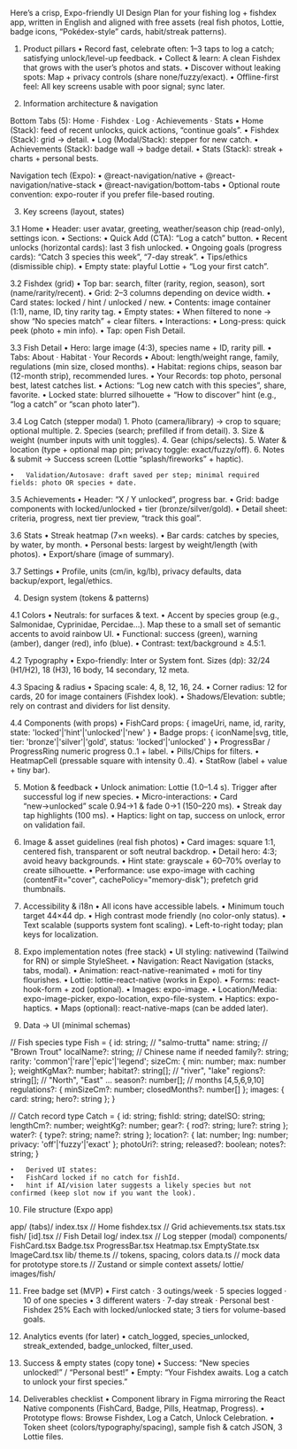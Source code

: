 Here’s a crisp, Expo-friendly UI Design Plan for your fishing log + fishdex app, written in English and aligned with free assets (real fish photos, Lottie, badge icons, “Pokédex-style” cards, habit/streak patterns).

1) Product pillars
	•	Record fast, celebrate often: 1–3 taps to log a catch; satisfying unlock/level-up feedback.
	•	Collect & learn: A clean Fishdex that grows with the user’s photos and stats.
	•	Discover without leaking spots: Map + privacy controls (share none/fuzzy/exact).
	•	Offline-first feel: All key screens usable with poor signal; sync later.

2) Information architecture & navigation

Bottom Tabs (5): Home · Fishdex · Log · Achievements · Stats
	•	Home (Stack): feed of recent unlocks, quick actions, “continue goals”.
	•	Fishdex (Stack): grid → detail.
	•	Log (Modal/Stack): stepper for new catch.
	•	Achievements (Stack): badge wall → badge detail.
	•	Stats (Stack): streak + charts + personal bests.

Navigation tech (Expo):
	•	@react-navigation/native + @react-navigation/native-stack
	•	@react-navigation/bottom-tabs
	•	Optional route convention: expo-router if you prefer file-based routing.

3) Key screens (layout, states)

3.1 Home
	•	Header: user avatar, greeting, weather/season chip (read-only), settings icon.
	•	Sections:
	•	Quick Add (CTA): “Log a catch” button.
	•	Recent unlocks (horizontal cards): last 3 fish unlocked.
	•	Ongoing goals (progress cards): “Catch 3 species this week”, “7-day streak”.
	•	Tips/ethics (dismissible chip).
	•	Empty state: playful Lottie + “Log your first catch”.

3.2 Fishdex (grid)
	•	Top bar: search, filter (rarity, region, season), sort (name/rarity/recent).
	•	Grid: 2–3 columns depending on device width.
	•	Card states: locked / hint / unlocked / new.
	•	Contents: image container (1:1), name, ID, tiny rarity tag.
	•	Empty states:
	•	When filtered to none → show “No species match” + clear filters.
	•	Interactions:
	•	Long-press: quick peek (photo + min info).
	•	Tap: open Fish Detail.

3.3 Fish Detail
	•	Hero: large image (4:3), species name + ID, rarity pill.
	•	Tabs: About · Habitat · Your Records
	•	About: length/weight range, family, regulations (min size, closed months).
	•	Habitat: regions chips, season bar (12-month strip), recommended lures.
	•	Your Records: top photo, personal best, latest catches list.
	•	Actions: “Log new catch with this species”, share, favorite.
	•	Locked state: blurred silhouette + “How to discover” hint (e.g., “log a catch” or “scan photo later”).

3.4 Log Catch (stepper modal)
	1.	Photo (camera/library) → crop to square; optional multiple.
	2.	Species (search; prefilled if from detail).
	3.	Size & weight (number inputs with unit toggles).
	4.	Gear (chips/selects).
	5.	Water & location (type + optional map pin; privacy toggle: exact/fuzzy/off).
	6.	Notes & submit → Success screen (Lottie “splash/fireworks” + haptic).

	•	Validation/Autosave: draft saved per step; minimal required fields: photo OR species + date.

3.5 Achievements
	•	Header: “X / Y unlocked”, progress bar.
	•	Grid: badge components with locked/unlocked + tier (bronze/silver/gold).
	•	Detail sheet: criteria, progress, next tier preview, “track this goal”.

3.6 Stats
	•	Streak heatmap (7×n weeks).
	•	Bar cards: catches by species, by water, by month.
	•	Personal bests: largest by weight/length (with photos).
	•	Export/share (image of summary).

3.7 Settings
	•	Profile, units (cm/in, kg/lb), privacy defaults, data backup/export, legal/ethics.

4) Design system (tokens & patterns)

4.1 Colors
	•	Neutrals: for surfaces & text.
	•	Accent by species group (e.g., Salmonidae, Cyprinidae, Percidae…). Map these to a small set of semantic accents to avoid rainbow UI.
	•	Functional: success (green), warning (amber), danger (red), info (blue).
	•	Contrast: text/background ≥ 4.5:1.

4.2 Typography
	•	Expo-friendly: Inter or System font. Sizes (dp): 32/24 (H1/H2), 18 (H3), 16 body, 14 secondary, 12 meta.

4.3 Spacing & radius
	•	Spacing scale: 4, 8, 12, 16, 24.
	•	Corner radius: 12 for cards, 20 for image containers (Fishdex look).
	•	Shadows/Elevation: subtle; rely on contrast and dividers for list density.

4.4 Components (with props)
	•	FishCard
props: { imageUri, name, id, rarity, state: 'locked'|'hint'|'unlocked'|'new' }
	•	Badge
props: { iconName|svg, title, tier: 'bronze'|'silver'|'gold', status: 'locked'|'unlocked' }
	•	ProgressBar / ProgressRing
numeric progress 0..1 + label.
	•	Pills/Chips for filters.
	•	HeatmapCell (pressable square with intensity 0..4).
	•	StatRow (label + value + tiny bar).

5) Motion & feedback
	•	Unlock animation: Lottie (1.0–1.4 s). Trigger after successful log if new species.
	•	Micro-interactions:
	•	Card “new→unlocked” scale 0.94→1 & fade 0→1 (150–220 ms).
	•	Streak day tap highlights (100 ms).
	•	Haptics: light on tap, success on unlock, error on validation fail.

6) Image & asset guidelines (real fish photos)
	•	Card images: square 1:1, centered fish, transparent or soft neutral backdrop.
	•	Detail hero: 4:3; avoid heavy backgrounds.
	•	Hint state: grayscale + 60–70% overlay to create silhouette.
	•	Performance: use expo-image with caching (contentFit="cover", cachePolicy="memory-disk"); prefetch grid thumbnails.

7) Accessibility & i18n
	•	All icons have accessible labels.
	•	Minimum touch target 44×44 dp.
	•	High contrast mode friendly (no color-only status).
	•	Text scalable (supports system font scaling).
	•	Left-to-right today; plan keys for localization.

8) Expo implementation notes (free stack)
	•	UI styling: nativewind (Tailwind for RN) or simple StyleSheet.
	•	Navigation: React Navigation (stacks, tabs, modal).
	•	Animation: react-native-reanimated + moti for tiny flourishes.
	•	Lottie: lottie-react-native (works in Expo).
	•	Forms: react-hook-form + zod (optional).
	•	Images: expo-image.
	•	Location/Media: expo-image-picker, expo-location, expo-file-system.
	•	Haptics: expo-haptics.
	•	Maps (optional): react-native-maps (can be added later).

9) Data → UI (minimal schemas)

// Fish species
type Fish = {
  id: string;           // "salmo-trutta"
  name: string;         // "Brown Trout"
  localName?: string;   // Chinese name if needed
  family?: string;
  rarity: 'common'|'rare'|'epic'|'legend';
  sizeCm: { min: number; max: number };
  weightKgMax?: number;
  habitat?: string[];   // "river", "lake"
  regions?: string[];   // "North", "East" ...
  season?: number[];    // months [4,5,6,9,10]
  regulations?: { minSizeCm?: number; closedMonths?: number[] };
  images: { card: string; hero?: string };
}

// Catch record
type Catch = {
  id: string;
  fishId: string;
  dateISO: string;
  lengthCm?: number;
  weightKg?: number;
  gear?: { rod?: string; lure?: string };
  water?: { type?: string; name?: string };
  location?: { lat: number; lng: number; privacy: 'off'|'fuzzy'|'exact' };
  photoUri?: string;
  released?: boolean;
  notes?: string;
}

	•	Derived UI states:
	•	FishCard locked if no catch for fishId.
	•	hint if AI/vision later suggests a likely species but not confirmed (keep slot now if you want the look).

10) File structure (Expo app)

app/
  (tabs)/
    index.tsx          // Home
    fishdex.tsx        // Grid
    achievements.tsx
    stats.tsx
  fish/
    [id].tsx           // Fish Detail
  log/
    index.tsx          // Log stepper (modal)
components/
  FishCard.tsx
  Badge.tsx
  ProgressBar.tsx
  Heatmap.tsx
  EmptyState.tsx
  ImageCard.tsx
lib/
  theme.ts             // tokens, spacing, colors
  data.ts              // mock data for prototype
  store.ts             // Zustand or simple context
assets/
  lottie/
  images/fish/

11) Free badge set (MVP)
	•	First catch · 3 outings/week · 5 species logged · 10 of one species
	•	3 different waters · 7-day streak · Personal best · Fishdex 25%
Each with locked/unlocked state; 3 tiers for volume-based goals.

12) Analytics events (for later)
	•	catch_logged, species_unlocked, streak_extended, badge_unlocked, filter_used.

13) Success & empty states (copy tone)
	•	Success: “New species unlocked!” / “Personal best!”
	•	Empty: “Your Fishdex awaits. Log a catch to unlock your first species.”

14) Deliverables checklist
	•	Component library in Figma mirroring the React Native components (FishCard, Badge, Pills, Heatmap, Progress).
	•	Prototype flows: Browse Fishdex, Log a Catch, Unlock Celebration.
	•	Token sheet (colors/typography/spacing), sample fish & catch JSON, 3 Lottie files.

